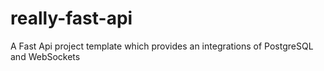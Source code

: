 # really-fast-api
A Fast Api project template which provides an integrations of PostgreSQL and WebSockets
